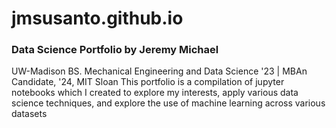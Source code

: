 # jmsusanto.github.io
### Data Science Portfolio by Jeremy Michael  
UW-Madison BS. Mechanical Engineering and Data Science '23 | MBAn Candidate, '24, MIT Sloan 
This portfolio is a compilation of jupyter notebooks which I created to explore my interests, apply various data science techniques, and explore the use of machine learning across various datasets

